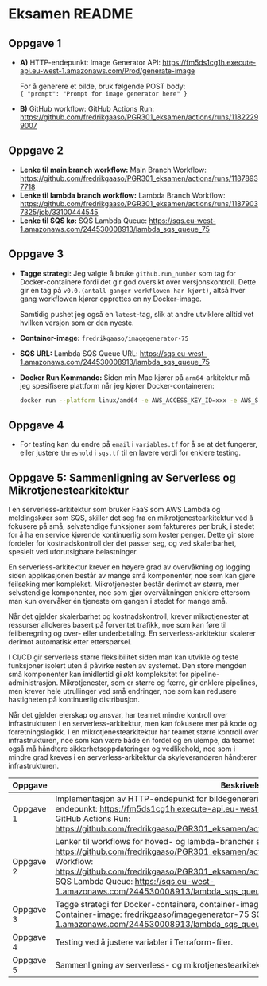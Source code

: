 # Eksamen README

## Oppgave 1

- **A)** HTTP-endepunkt: Image Generator API: https://fm5ds1cg1h.execute-api.eu-west-1.amazonaws.com/Prod/generate-image

  For å generere et bilde, bruk følgende POST body:  
  `{ "prompt": "Prompt for image generator here" }`

- **B)** GitHub workflow: GitHub Actions Run: https://github.com/fredrikgaaso/PGR301_eksamen/actions/runs/11822299007

## Oppgave 2

- **Lenke til main branch workflow:** Main Branch Workflow: https://github.com/fredrikgaaso/PGR301_eksamen/actions/runs/11878937718
- **Lenke til lambda branch workflow:** Lambda Branch Workflow: https://github.com/fredrikgaaso/PGR301_eksamen/actions/runs/11879037325/job/33100444545
- **Lenke til SQS kø:** SQS Lambda Queue: https://sqs.eu-west-1.amazonaws.com/244530008913/lambda_sqs_queue_75

## Oppgave 3

- **Tagge strategi:**
  Jeg valgte å bruke `github.run_number` som tag for Docker-containere fordi det gir god oversikt over versjonskontroll. Dette gir en tag på `v0.0.(antall ganger workflowen har kjørt)`, altså hver gang workflowen kjører opprettes en ny Docker-image.

  Samtidig pushet jeg også en `latest`-tag, slik at andre utviklere alltid vet hvilken versjon som er den nyeste.

- **Container-image:** `fredrikgaaso/imagegenerator-75`

- **SQS URL:** Lambda SQS Queue URL: https://sqs.eu-west-1.amazonaws.com/244530008913/lambda_sqs_queue_75

- **Docker Run Kommando:**
  Siden min Mac kjører på `arm64`-arkitektur må jeg spesifisere plattform når jeg kjører Docker-containeren:
  ```sh
  docker run --platform linux/amd64 -e AWS_ACCESS_KEY_ID=xxx -e AWS_SECRET_ACCESS_KEY=yyy -e SQS_QUEUE_URL=<SQS_QUEUE_URL> _dockerhub_user/repo_ "me on top of a pyramid"
  ```

## Oppgave 4

- For testing kan du endre på `email` i `variables.tf` for å se at det fungerer, eller justere `threshold` i `sqs.tf` til en lavere verdi for enklere testing.

## Oppgave 5: Sammenligning av Serverless og Mikrotjenestearkitektur

I en serverless-arkitektur som bruker FaaS som AWS Lambda og meldingskøer som SQS, skiller det seg fra en mikrotjenestearkitektur ved å fokusere på små, selvstendige funksjoner som faktureres per bruk, i stedet for å ha en service kjørende kontinuerlig som koster penger. Dette gir store fordeler for kostnadskontroll der det passer seg, og ved skalerbarhet, spesielt ved uforutsigbare belastninger.

En serverless-arkitektur krever en høyere grad av overvåkning og logging siden applikasjonen består av mange små komponenter, noe som kan gjøre feilsøking mer komplekst. Mikrotjenester består derimot av større, mer selvstendige komponenter, noe som gjør overvåkningen enklere ettersom man kun overvåker én tjeneste om gangen i stedet for mange små.

Når det gjelder skalerbarhet og kostnadskontroll, krever mikrotjenester at ressurser allokeres basert på forventet trafikk, noe som kan føre til feilberegning og over- eller underbetaling. En serverless-arkitektur skalerer derimot automatisk etter etterspørsel.

I CI/CD gir serverless større fleksibilitet siden man kan utvikle og teste funksjoner isolert uten å påvirke resten av systemet. Den store mengden små komponenter kan imidlertid gi økt kompleksitet for pipeline-administrasjon. Mikrotjenester, som er større og færre, gir enklere pipelines, men krever hele utrullinger ved små endringer, noe som kan redusere hastigheten på kontinuerlig distribusjon.

Når det gjelder eierskap og ansvar, har teamet mindre kontroll over infrastrukturen i en serverless-arkitektur, men kan fokusere mer på kode og forretningslogikk. I en mikrotjenestearkitektur har teamet større kontroll over infrastrukturen, noe som kan være både en fordel og en ulempe, da teamet også må håndtere sikkerhetsoppdateringer og vedlikehold, noe som i mindre grad kreves i en serverless-arkitektur da skyleverandøren håndterer infrastrukturen.


| Oppgave | Beskrivelse                                                                                                                                                                                                                                                                                                                                                           |
|---------|-----------------------------------------------------------------------------------------------------------------------------------------------------------------------------------------------------------------------------------------------------------------------------------------------------------------------------------------------------------------------|
| Oppgave 1 | Implementasjon av HTTP-endepunkt for bildegenerering og GitHub workflow-lenke. HTTP-endepunkt: https://fm5ds1cg1h.execute-api.eu-west-1.amazonaws.com/Prod/generate-image, GitHub Actions Run: https://github.com/fredrikgaaso/PGR301_eksamen/actions/runs/11822299007.                                                                                               |
| Oppgave 2 | Lenker til workflows for hoved- og lambda-brancher samt SQS-kø. Main Branch Workflow: https://github.com/fredrikgaaso/PGR301_eksamen/actions/runs/11878937718, Lambda Branch Workflow: https://github.com/fredrikgaaso/PGR301_eksamen/actions/runs/11879037325/job/33100444545, SQS Lambda Queue: https://sqs.eu-west-1.amazonaws.com/244530008913/lambda_sqs_queue_75. |
| Oppgave 3 | Tagge strategi for Docker-containere, container-image informasjon og Docker run kommando. Container-image: fredrikgaaso/imagegenerator-75 SQS lenke: https://sqs.eu-west-1.amazonaws.com/244530008913/lambda_sqs_queue_75.                                                                                                                                            |
| Oppgave 4 | Testing ved å justere variabler i Terraform-filer.                                                                                                                                                                                                                                                                                                                    |
| Oppgave 5 | Sammenligning av serverless- og mikrotjenestearkitekturer.                                                                                                                                                                                                                                                                                                            |
